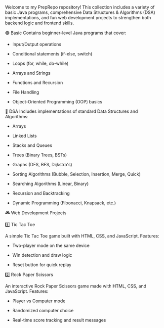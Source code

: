 Welcome to my PrepRepo repository!
This collection includes a variety of basic Java programs, comprehensive Data Structures & Algorithms (DSA) implementations, and fun web development projects to strengthen both backend logic and frontend skills.


🟢 Basic
Contains beginner-level Java programs that cover:

- Input/Output operations

- Conditional statements (if-else, switch)

- Loops (for, while, do-while)

- Arrays and Strings

- Functions and Recursion

- File Handling

- Object-Oriented Programming (OOP) basics


🔵 DSA
Includes implementations of standard Data Structures and Algorithms:

- Arrays

- Linked Lists

- Stacks and Queues

- Trees (Binary Trees, BSTs)

- Graphs (DFS, BFS, Dijkstra's)

- Sorting Algorithms (Bubble, Selection, Insertion, Merge, Quick)

- Searching Algorithms (Linear, Binary)

- Recursion and Backtracking

- Dynamic Programming (Fibonacci, Knapsack, etc.)


🎮 Web Development Projects

1️⃣ Tic Tac Toe

A simple Tic Tac Toe game built with HTML, CSS, and JavaScript.
Features:

- Two-player mode on the same device

- Win detection and draw logic

- Reset button for quick replay


2️⃣ Rock Paper Scissors

An interactive Rock Paper Scissors game made with HTML, CSS, and JavaScript.
Features:

- Player vs Computer mode

- Randomized computer choice

- Real-time score tracking and result messages
